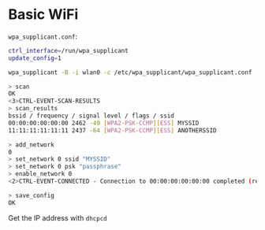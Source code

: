 # Basic WiFi

`wpa_supplicant.conf`:

```bash
ctrl_interface=/run/wpa_supplicant
update_config=1
```

```bash
wpa_supplicant -B -i wlan0 -c /etc/wpa_supplicant/wpa_supplicant.conf
```

```bash
> scan
OK
<3>CTRL-EVENT-SCAN-RESULTS
> scan_results
bssid / frequency / signal level / flags / ssid
00:00:00:00:00:00 2462 -49 [WPA2-PSK-CCMP][ESS] MYSSID
11:11:11:11:11:11 2437 -64 [WPA2-PSK-CCMP][ESS] ANOTHERSSID
```

```bash
> add_network
0
> set_network 0 ssid "MYSSID"
> set_network 0 psk "passphrase"
> enable_network 0
<2>CTRL-EVENT-CONNECTED - Connection to 00:00:00:00:00:00 completed (reauth) [id=0 id_str=]

> save_config
OK
```

Get the IP address with `dhcpcd`
